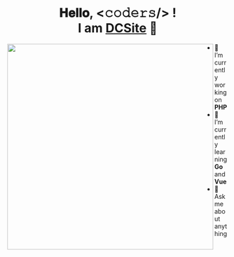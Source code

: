<!-- 
### Hi there 👋

Here are some ideas to get you started:

- 🔭 I’m currently working on ...
- 🌱 I’m currently learning ...
- 👯 I’m looking to collaborate on ...
- 🤔 I’m looking for help with ...
- 💬 Ask me about ...
- 📫 How to reach me: ...
- 😄 Pronouns: ...
- ⚡ Fun fact: ...
-->

<h1 align="center">
  𝐇𝐞𝐥𝐥𝐨, &lt;𝚌𝚘𝚍𝚎𝚛𝚜/&gt; ! 
  <br/>
  I am <a target="_blank" href="https://github.com/dcsite">DCSite</a> 👋
</h1>


<a target="_blank">
  <a href="https://github.com/dcsite"><img align="left" width="470" src="https://github-readme-stats.vercel.app/api?username=dcsite&show_icons=true" /></a>
</a>

- 🔭 I’m currently working on **PHP**
- 🌱 I’m currently learning **Go** and **Vue**
- 💬 Ask me about anything


